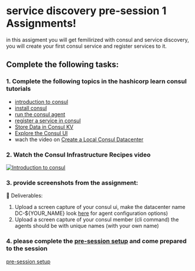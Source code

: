 # service discovery pre-session 1 Assignments!

in this assigment you will get femilirized with consul and service discovery, you will create your first consul service and register services to it.



## Complete the following tasks:

### 1. Complete the following topics in the hashicorp learn consul tutorials

- [introduction to consul](https://learn.hashicorp.com/tutorials/consul/get-started?in=consul/getting-started)
- [install consul](https://learn.hashicorp.com/tutorials/consul/get-started-install?in=consul/getting-started)
- [run the consul agent](https://learn.hashicorp.com/tutorials/consul/get-started-agent?in=consul/getting-started)
- [register a service in consul](https://learn.hashicorp.com/tutorials/consul/get-started-service-discovery?in=consul/getting-started)
- [Store Data in Consul KV](https://learn.hashicorp.com/tutorials/consul/get-started-key-value-store?in=consul/getting-started)
- [Explore the Consul UI](https://learn.hashicorp.com/tutorials/consul/get-started-explore-the-ui?in=consul/getting-started)
- wach the video on [Create a Local Consul Datacenter](https://learn.hashicorp.com/tutorials/consul/get-started-create-datacenter)


### 2. Watch the Consul Infrastructure Recipes video

[![Introduction to consul](https://img.youtube.com/vi/XZZDVUCCilM/0.jpg)](https://www.youtube.com/watch?v=XZZDVUCCilM) 

### 3. provide screenshots from the assignment:
🦉 Deliverables:
1. Upload a screen capture of your consul ui, make the datacenter name DC-${YOUR_NAME} look [here](https://www.consul.io/docs/agent/options) for agent configuration options)
2. Upload a screen capture of your consul member (cli command) the agents should be with unique names (with your own name) 



### 4. please complete the [pre-session setup](../../session1/)  and come prepared to the session 

[pre-session setup](../..//session1/) 






